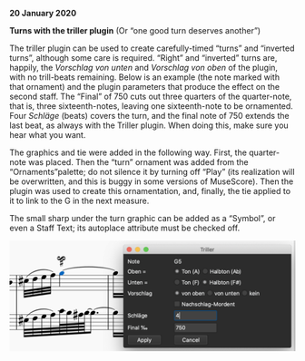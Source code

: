 **20 January 2020**

**Turns with the triller plugin** (Or “one good turn deserves another”)

The triller plugin can be used to create carefully-timed “turns” and “inverted turns”, although some care is required.  “Right” and “inverted” turns are, happily, the *Vorschlag von unten* and *Vorschlag von oben* of the plugin, with no trill-beats remaining.   Below is an example (the note marked with that ornament) and the plugin parameters that produce the effect on the second staff.  The “Final” of 750 cuts out three quarters of the quarter-note, that is, three sixteenth-notes, leaving one sixteenth-note to be ornamented. Four *Schläge* (beats) covers the turn, and the final note of 750 extends the last beat, as always with the Triller plugin. When doing this, make sure you hear what you want.

The graphics and tie were added in the following way.  First, the quarter-note was placed.  Then the “turn” ornament was added from the “Ornaments”palette; do not silence it by turning off “Play” (its realization will be overwritten, and this is buggy in some versions of MuseScore).  Then the plugin was used to create this ornamentation, and, finally, the tie applied to it to link to the G in the next measure.

The small sharp under the turn graphic can be added as a “Symbol”, or even a Staff Text; its autoplace attribute must be checked off.


![Triller turn example](TrillerTurn.png)
